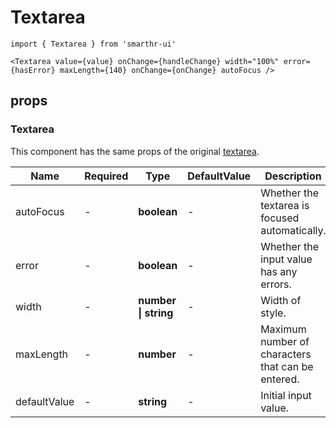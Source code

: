 # Textarea

```tsx
import { Textarea } from 'smarthr-ui'
```

```tsx
<Textarea value={value} onChange={handleChange} width="100%" error={hasError} maxLength={140} onChange={onChange} autoFocus />
```

## props

### Textarea

This component has the same props of the original [textarea](https://developer.mozilla.org/en-US/docs/Web/HTML/Element/textarea).

| Name         | Required | Type                 | DefaultValue | Description                                       |
| ------------ | -------- | -------------------- | ------------ | ------------------------------------------------- |
| autoFocus    | -        | **boolean**          | -            | Whether the textarea is focused automatically.    |
| error        | -        | **boolean**          | -            | Whether the input value has any errors.           |
| width        | -        | **number \| string** | -            | Width of style.                                   |
| maxLength    | -        | **number**           | -            | Maximum number of characters that can be entered. |
| defaultValue | -        | **string**           | -            | Initial input value.                              |

